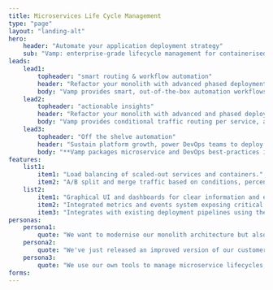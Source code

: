 ```yaml
---
title: Microservices Life Cycle Management
type: "page"
layout: "landing-alt"
hero: 
    header: "Automate your application deployment strategy" 
    sub: "Vamp: enterprise-grade lifecycle management for containerised applications"
leads:
    lead1:
        topheader: "smart routing & workflow automation"
        header: "Refactor your monolith with advanced phased deployment strategies"
        body: "Vamp provides smart, out-of-the-box automation workflows for testing and releasing microservices. **You can start applying automated canary-test and release strategies immediately.**"
    lead2:
        topheader: "actionable insights"
        header: "Refactor your monolith with advanced and phased deployment strategies"
        body: "Vamp provides conditional traffic routing per service, allowing you to **test and compare all aspects of your applications in production.** Vamp aggregates business and technical data into high-level health metrics for fully actionable insights and control."
    lead3:
        topheader: "Off the shelve automation"
        header: "Sustain platform growth, power DevOps teams to deploy new services quick, safe and often "
        body: "**Vamp packages microservice and DevOps best-practices into out-of-the-box automation and optimisation workflows.** Vamp offers multi tenancy to reliably deploy services across multiple DevOps teams."
features:
    list1:
        item1: "Load balancing of scaled-out services and containers."
        item2: "A/B split and merge traffic based on conditions, percentages or both."
    list2:
        item1: "Graphical UI and dashboards for clear information and easy management."
        item2: "Integrated metrics and events system exposing critical application runtime information."
        item3: "Integrates with existing deployment pipelines using the API or the command line interface."
personas:
    persona1:
        quote: "We want to modernise our monolith architecture but also avoid big bang releases. What we need is advanced and better planned data driven deployment strategies. "
    persona2:
        quote: "We've just released an improved version of our customer subscription API, but I'm not sure if it actually performs better, and now I'm also seeing issues appearing in other related services. What's going on?"
    persona3:
        quote: "We use our own tools to manage microservice lifecycles, but now our platform and services are growing rapidly. We need to increase velocity and reduce the amount of failed deployments to keep up. I want an automated, scalable and future proof solution for all DevOps teams to support our growth."
forms:
---
```



